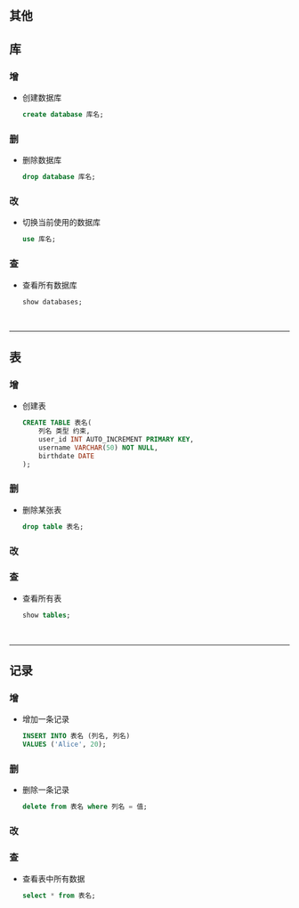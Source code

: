 ## 其他

## 库

### 增

* 创建数据库
    ```sql
    create database 库名;
    ```

### 删

* 删除数据库
    ```sql
    drop database 库名;
    ```

### 改

* 切换当前使用的数据库
    ```sql
    use 库名;
    ```

### 查

* 查看所有数据库
    ```SQL
    show databases;
    ```

<br>

---

## 表

### 增

* 创建表 
    ```sql
    CREATE TABLE 表名(
        列名 类型 约束,
        user_id INT AUTO_INCREMENT PRIMARY KEY,
        username VARCHAR(50) NOT NULL,
        birthdate DATE
    );
    ```

### 删

* 删除某张表 
    ```sql
    drop table 表名;
    ```

### 改



### 查

* 查看所有表 
    ```sql
    show tables;
    ```

<br>

---

## 记录

### 增

* 增加一条记录
    ```sql
    INSERT INTO 表名 (列名, 列名)
    VALUES ('Alice', 20);
    ```

### 删

* 删除一条记录
    ```sql
    delete from 表名 where 列名 = 值;
    ```

### 改

### 查

* 查看表中所有数据
    ```sql
    select * from 表名;
    ```